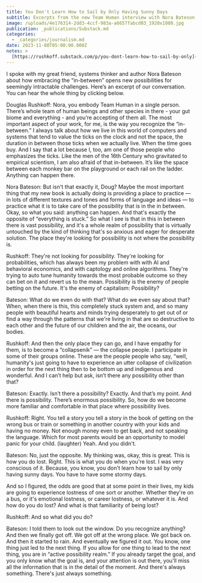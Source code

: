 ```yaml
---
title: You Don't Learn How to Sail by Only Having Sunny Days
subtitle: Excerpts from the new Team Human interview with Nora Bateson
image: /uploads/4e176314-2dd3-4ccf-983a-a6657fabcd03_1920x1080.jpg
publication: _publications/Substack.md
categories:
  - _categories/journalism.md
date: 2023-11-08T05:00:00.000Z
notes: >
  [https://rushkoff.substack.com/p/you-dont-learn-how-to-sail-by-only](https://rushkoff.substack.com/p/you-dont-learn-how-to-sail-by-only)
---
```


I spoke with my great friend, systems thinker and author Nora Bateson about how embracing the “in-between” opens new possibilities for seemingly intractable challenges. Here’s an excerpt of our conversation. You can hear the whole thing by clicking below.

Douglas Rushkoff: 
Nora, you embody Team Human in a single person. There’s whole team of human beings and other species in there - your gut biome and everything - and you’re accepting of them all. The most important aspect of your work, for me, is the way you recognize the “in-between.” I always talk about how we live in this world of computers and systems that tend to value the ticks on the clock and not the space, the duration in between those ticks when we actually live. When the time goes buy. And I say that a lot because I, too, am one of those people who emphasizes the ticks. Like the men of the 16th Century who gravitated to empirical scientism, I am also afraid of that in-between. It’s like the space between each monkey bar on the playground or each rail on the ladder. Anything can happen there. 

Nora Bateson: 
But isn't that exactly it, Doug? Maybe the most important thing that my new book is actually doing is providing a place to practice — in lots of different textures and tones and forms of language and ideas — to practice what it is to take care of the possibility that is in the in between. Okay, so what you said: anything can happen. And that's exactly the opposite of “everything is stuck.” So what I see is that in this in between there is vast possibility, and it's a whole realm of possibility that is virtually untouched by the kind of thinking that's so anxious and eager for desperate solution. The place they're looking for possibility is not where the possibility is.

Rushkoff: 
They're not looking for possibility. They're looking for probabilities, which has always been my problem with with AI and behavioral economics, and with captology and online algorithms. They're trying to auto tune humanity towards the most probable outcome so they can bet on it and revert us to the mean. Possibility is the enemy of people betting on the future. It's the enemy of capitalism: Possibility?

Bateson:
What do we even do with that? What do we even say about that? When, when there is this, this completely stuck system and, and so many people with beautiful hearts and minds trying desperately to get out of or find a way through the patterns that we're living in that are so destructive to each other and the future of our children and the air, the oceans, our bodies. 

Rushkoff:
And then the only place they can go, and I have empathy for them, is to become a “collapsenik” — the collapse people. I participate in some of their groups online. These are the people people who say, “well, humanity's just going to have to experience an utter collapse of civilization in order for the next thing then to be bottom up and indigenous and wonderful. And I can’t help but ask, isn’t there any possibility other than that?

Bateson:
Exactly. Isn’t there a possibility? Exactly. And that’s my point. And there is possibility. There’s enormous possibility. So, how do we become more familiar and comfortable in that place where possibility lives. 

Rushkoff: 
Right. You tell a story you tell a story in the book of getting on the wrong bus or train or something in another country with your kids and having no money. Not enough money even to get back, and not speaking the language. Which for most parents would be an opportunity to model panic for your child. (laughter) Yeah. And you didn't. 

Bateson:
No, just the opposite. My thinking was, okay, this is great. This is how you do lost. Right. This is what you do when you're lost. I was very conscious of it. Because, you know, you don't learn how to sail by only having sunny days. You have to have some stormy days.

And so I figured, the odds are good that at some point in their lives, my kids are going to experience lostness of one sort or another. Whether they're on a bus, or it's emotional lostness, or career lostness, or whatever it is. And how do you do lost? And what is that familiarity of being lost?

Rushkoff:
And so what did you do? 

Bateson:
I told them to look out the window. Do you recognize anything? And then we finally got off. We got off at the wrong place. We got back on. And then it started to rain. And eventually we figured it out. You know, one thing just led to the next thing. If you allow for one thing to lead to the next thing, you are in “active possibility realm.” If you already target the goal, and you only know what the goal is, and your attention is out there, you'll miss all the information that is in the detail of the moment. And there's always something. There's just always something. 
